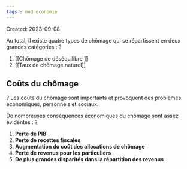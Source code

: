 ```yaml
---
tags : mod economie
---
```

Created: 2023-09-08


Au total, il existe quatre types de chômage qui se répartissent en deux grandes catégories :
?
1. [[Chômage de déséquilibre ]] 
2. [[Taux de chômage naturel]]

## Coûts du chômage
?
Les coûts du chômage sont importants et provoquent des problèmes économiques, personnels et sociaux.

De nombreuses conséquences économiques du chômage sont assez évidentes :
?
1. **Perte de PIB**
2. **Perte de recettes fiscales**
3. **Augmentation du coût des allocations de chômage**
4. **Perte de revenus pour les particuliers**
5. **De plus grandes disparités dans la répartition des revenus**